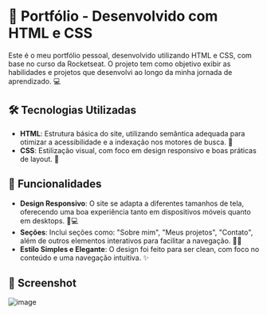 # 🚀 Portfólio - Desenvolvido com HTML e CSS

Este é o meu portfólio pessoal, desenvolvido utilizando HTML e CSS, com base no curso da Rocketseat. O projeto tem como objetivo exibir as habilidades e projetos que desenvolvi ao longo da minha jornada de aprendizado. 💻

## 🛠 Tecnologias Utilizadas

- **HTML**: Estrutura básica do site, utilizando semântica adequada para otimizar a acessibilidade e a indexação nos motores de busca. 📝
- **CSS**: Estilização visual, com foco em design responsivo e boas práticas de layout. 🎨

## 🌟 Funcionalidades

- **Design Responsivo**: O site se adapta a diferentes tamanhos de tela, oferecendo uma boa experiência tanto em dispositivos móveis quanto em desktops. 📱💻
- **Seções**: Inclui seções como: "Sobre mim", "Meus projetos", "Contato", além de outros elementos interativos para facilitar a navegação. 🧑‍💻
- **Estilo Simples e Elegante**: O design foi feito para ser clean, com foco no conteúdo e uma navegação intuitiva. ✨

## 📸 Screenshot
![image](https://github.com/user-attachments/assets/6bf73c56-94db-4431-91d4-6ba9c1c96ce2)



